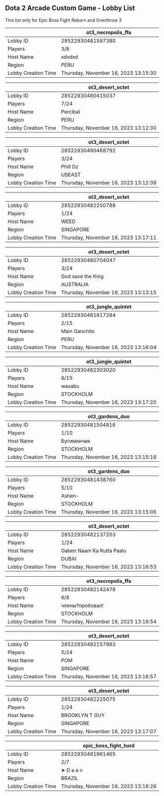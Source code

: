 ## Dota 2 Arcade Custom Game - Lobby List

This list only for Epic Boss Fight Reborn and Overthrow 3

|  | ot3_necropolis_ffa |
| ------ | ------ |
| Lobby ID | 28522930481597380 |
| Players | 3/8 |
| Host Name | xdxdxd |
| Region | PERU |
| Lobby Creation Time | Thursday, November 16, 2023 13:15:30 |


|  | ot3_desert_octet |
| ------ | ------ |
| Lobby ID | 28522930480415037 |
| Players | 7/24 |
| Host Name | Percibal |
| Region | PERU |
| Lobby Creation Time | Thursday, November 16, 2023 13:12:30 |


|  | ot3_desert_octet |
| ------ | ------ |
| Lobby ID | 28522930480468792 |
| Players | 3/24 |
| Host Name | Phill Dz |
| Region | USEAST |
| Lobby Creation Time | Thursday, November 16, 2023 13:12:39 |


|  | ot3_desert_octet |
| ------ | ------ |
| Lobby ID | 28522930482250788 |
| Players | 1/24 |
| Host Name | WEED |
| Region | SINGAPORE |
| Lobby Creation Time | Thursday, November 16, 2023 13:17:11 |


|  | ot3_desert_octet |
| ------ | ------ |
| Lobby ID | 28522930480704047 |
| Players | 3/24 |
| Host Name | God save the King |
| Region | AUSTRALIA |
| Lobby Creation Time | Thursday, November 16, 2023 13:13:15 |


|  | ot3_jungle_quintet |
| ------ | ------ |
| Lobby ID | 28522930481817284 |
| Players | 2/15 |
| Host Name | Main Ganchito |
| Region | PERU |
| Lobby Creation Time | Thursday, November 16, 2023 13:16:04 |


|  | ot3_jungle_quintet |
| ------ | ------ |
| Lobby ID | 28522930482303020 |
| Players | 6/15 |
| Host Name | wasabu |
| Region | STOCKHOLM |
| Lobby Creation Time | Thursday, November 16, 2023 13:17:20 |


|  | ot3_gardens_duo |
| ------ | ------ |
| Lobby ID | 28522930481504816 |
| Players | 1/10 |
| Host Name | Бугименчик |
| Region | STOCKHOLM |
| Lobby Creation Time | Thursday, November 16, 2023 13:15:16 |


|  | ot3_gardens_duo |
| ------ | ------ |
| Lobby ID | 28522930481438760 |
| Players | 5/10 |
| Host Name | Ashen- |
| Region | STOCKHOLM |
| Lobby Creation Time | Thursday, November 16, 2023 13:15:06 |


|  | ot3_desert_octet |
| ------ | ------ |
| Lobby ID | 28522930482137203 |
| Players | 1/24 |
| Host Name | Gaben Naam Ka Kutta Paalu |
| Region | DUBAI |
| Lobby Creation Time | Thursday, November 16, 2023 13:16:53 |


|  | ot3_necropolis_ffa |
| ------ | ------ |
| Lobby ID | 28522930482142478 |
| Players | 6/8 |
| Host Name | члены?пробовал! |
| Region | STOCKHOLM |
| Lobby Creation Time | Thursday, November 16, 2023 13:16:54 |


|  | ot3_desert_octet |
| ------ | ------ |
| Lobby ID | 28522930482157983 |
| Players | 5/24 |
| Host Name | POM |
| Region | SINGAPORE |
| Lobby Creation Time | Thursday, November 16, 2023 13:16:57 |


|  | ot3_desert_octet |
| ------ | ------ |
| Lobby ID | 28522930482225075 |
| Players | 1/24 |
| Host Name | BROOKLYN T GUY |
| Region | SINGAPORE |
| Lobby Creation Time | Thursday, November 16, 2023 13:17:07 |


|  | epic_boss_fight_hard |
| ------ | ------ |
| Lobby ID | 28522930481961465 |
| Players | 2/7 |
| Host Name | ➤ D a a n |
| Region | BRAZIL |
| Lobby Creation Time | Thursday, November 16, 2023 13:16:26 |


